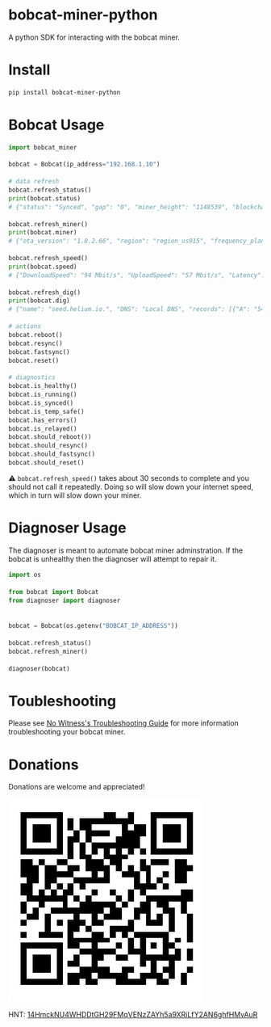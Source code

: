 # bobcat-miner-python

A python SDK for interacting with the bobcat miner.

# Install

```bash
pip install bobcat-miner-python
```

# Bobcat Usage

```python
import bobcat_miner

bobcat = Bobcat(ip_address="192.168.1.10")

# data refresh
bobcat.refresh_status()
print(bobcat.status)
# {"status": "Synced", "gap": "0", "miner_height": "1148539", "blockchain_height": "1148539", "epoch": "30157"}

bobcat.refresh_miner()
print(bobcat.miner)
# {"ota_version": "1.0.2.66", "region": "region_us915", "frequency_plan": "us915", "animal": "my-mocked-miner", ... }

bobcat.refresh_speed()
print(bobcat.speed)
# {"DownloadSpeed": "94 Mbit/s", "UploadSpeed": "57 Mbit/s", "Latency": "7.669083ms"}

bobcat.refresh_dig()
print(bobcat.dig)
# {"name": "seed.helium.io.", "DNS": "Local DNS", "records": [{"A": "54.232.171.76", ... ]}

# actions
bobcat.reboot()
bobcat.resync()
bobcat.fastsync()
bobcat.reset()

# diagnostics
bobcat.is_healthy()
bobcat.is_running()
bobcat.is_synced()
bobcat.is_temp_safe()
bobcat.has_errors()
bobcat.is_relayed()
bobcat.should_reboot())
bobcat.should_resync()
bobcat.should_fastsync()
bobcat.should_reset()
```

:warning: `bobcat.refresh_speed()` takes about 30 seconds to complete and you should not call it repeatedly. Doing so will slow down your internet speed, which in turn will slow down your miner.

# Diagnoser Usage

The diagnoser is meant to automate bobcat miner adminstration. If the bobcat is unhealthy then the diagnoser will attempt to repair it.

```python
import os

from bobcat import Bobcat
from diagnoser import diagnoser


bobcat = Bobcat(os.getenv("BOBCAT_IP_ADDRESS"))

bobcat.refresh_status()
bobcat.refresh_miner()

diagnoser(bobcat)
```

# Toubleshooting

Please see [No Witness's Troubleshooting Guide](https://www.nowitness.org/troubleshooting/) for more information troubleshooting your bobcat miner.

# Donations

Donations are welcome and appreciated!

[![HNT: 14HmckNU4WHDDtGH29FMqVENzZAYh5a9XRiLfY2AN6ghfHMvAuR](./images/wallet.jpg)](https://explorer-v1.helium.com/accounts/14HmckNU4WHDDtGH29FMqVENzZAYh5a9XRiLfY2AN6ghfHMvAuR)

HNT: [14HmckNU4WHDDtGH29FMqVENzZAYh5a9XRiLfY2AN6ghfHMvAuR](https://explorer-v1.helium.com/accounts/14HmckNU4WHDDtGH29FMqVENzZAYh5a9XRiLfY2AN6ghfHMvAuR)
